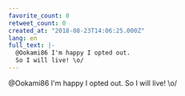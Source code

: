 ```yaml
---
favorite_count: 0
retweet_count: 0
created_at: "2018-08-23T14:06:25.000Z"
lang: en
full_text: |-
  @Ookami86 I'm happy I opted out.
  So I will live! \o/
---
```


@Ookami86 I'm happy I opted out. So I will live! \o/

